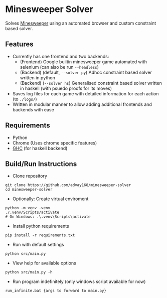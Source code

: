 # Minesweeper Solver

Solves [Minesweeper](https://en.wikipedia.org/wiki/Minesweeper_(video_game)) using an automated browser and custom constraint based solver.

## Features
- Currently has one frontend and two backends:
  - (Frontend) Google builtin minesweeper game automated with selenium (can also be run `--headless`)
  - (Backend) (default, `--solver py`) Adhoc constraint based solver written in python
  - (Backend) (`--solver hs`) Generalised constraint based solver written in haskell (with psuedo proofs for its moves)
- Saves log files for each game with detailed information for each action (to `./logs/`)
- Written in modular manner to allow adding additional frontends and backends with ease

## Requirements
- Python
- Chrome (Uses chrome specific features)
- [GHC](https://www.haskell.org/ghcup/) (for haskell backend)

## Build/Run Instructions
- Clone repository
```
git clone https://github.com/advay168/minesweeper-solver
cd minesweeper-solver
```
- Optionally: Create virtual enviroment
```
python -m venv .venv
./.venv/Scripts/activate
# On Windows: .\.venv\Scripts\activate
```
- Install python requirements
```
pip install -r requirements.txt
```
- Run with default settings
```
python src/main.py
```
- View help for available options
```
python src/main.py -h
```
- Run program indefinitely (only windows script available for now)
```
run_infinite.bat {args to forward to main.py}
```
